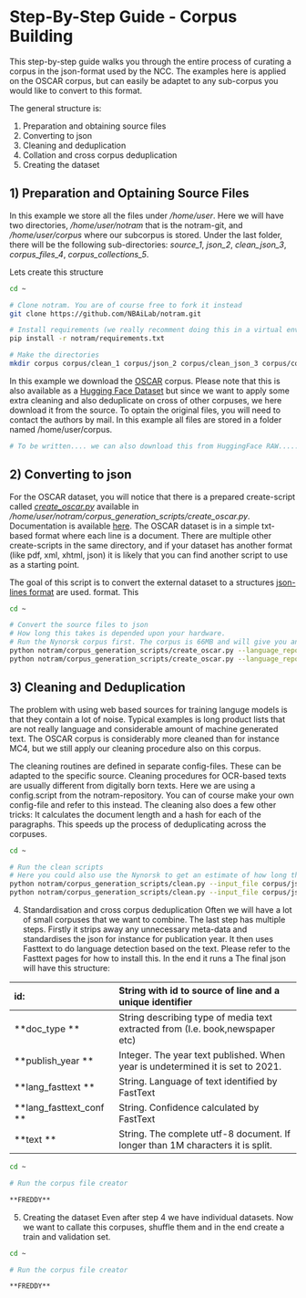 # Step-By-Step Guide - Corpus Building
This step-by-step guide walks you through the entire process of curating a corpus in the json-format used by the NCC. The examples here is applied on the OSCAR corpus, but can easily be adaptet to any sub-corpus you would like to convert to this format.

The general structure is:
1) Preparation and obtaining source files
2) Converting to json
3) Cleaning and deduplication
4) Collation and cross corpus deduplication
5) Creating the dataset


## 1) Preparation and Optaining Source Files
In this example we store all the files under */home/user*. Here we will have two directories, */home/user/notram* that is the notram-git, and */home/user/corpus* where our subcorpus is stored. Under the last folder, there will be the following sub-directories: *source\_1*, *json\_2*, *clean\_json\_3*, *corpus\_files\_4*, *corpus\_collections_5*.

Lets create this structure
```bash
cd ~

# Clone notram. You are of course free to fork it instead
git clone https://github.com/NBAiLab/notram.git

# Install requirements (we really recomment doing this in a virtual environment)
pip install -r notram/requirements.txt

# Make the directories
mkdir corpus corpus/clean_1 corpus/json_2 corpus/clean_json_3 corpus/corpus_files_4 corpus/corpus_collections_5

```

In this example we download the [OSCAR](https://oscar-corpus.com/post/oscar-v21-09/) corpus. Please note that this is also available as a [Hugging Face Dataset](https://huggingface.co/datasets/oscar-corpus/OSCAR-2109) but since we want to apply some extra cleaning and also deduplicate on cross of other corpuses, we here download it from the source. To optain the original files, you will need to contact the authors by mail. In this example all files are stored in a folder named /home/user/corpus.

```bash
# To be written.... we can also download this from HuggingFace RAW.....

```

## 2) Converting to json
For the OSCAR dataset, you will notice that there is a prepared create-script called [*create_oscar.py*](https://github.com/NBAiLab/notram/blob/master/corpus_generation_scripts/create_oscar.py) available in */home/user/notram/corpus_generation_scripts/create_oscar.py*. Documentation is available [here](https://github.com/NBAiLab/notram/blob/master/guides/create_scripts.md#create_oscarpy). The OSCAR dataset is in a simple txt-based format where each line is a document. There are multiple other create-scripts in the same directory, and if your dataset has another format (like pdf, xml, xhtml, json) it is likely that you can find another script to use as a starting point.

The goal of this script is to convert the external dataset to a structures [json-lines format](https://github.com/NBAiLab/notram/blob/master/guides/text_extraction_format.md) are used. format. This 

```bash
cd ~

# Convert the source files to json
# How long this takes is depended upon your hardware. 
# Run the Nynorsk corpus first. The corpus is 66MB and will give you an indication. The Bokmål corpus is 60 times larger (4GB). 
python notram/corpus_generation_scripts/create_oscar.py --language_reported nn --doc_type oscar_nn --input_file corpus/source_1/oscar_nn.txt --output_file corpus/json_2/oscar_nn.json
python notram/corpus_generation_scripts/create_oscar.py --language_reported nb  --doc_type oscar_nb --input_file corpus/source_1/oscar_nb.txt --output_file corpus/json_2/oscar_nb.json

```

## 3) Cleaning and Deduplication
The problem with using web based sources for training languge models is that they contain a lot of noise. Typical examples is long product lists that are not really language and considerable amount of machine generated text. The OSCAR corpus is considerably more cleaned than for instance MC4, but we still apply our cleaning procedure also on this corpus.

The cleaning routines are defined in separate config-files. These can be adapted to the specific source. Cleaning procedures for OCR-based texts are usually different from digitally born texts. Here we are using a config.script from the notram-repository. You can of course make your own config-file and refer to this instead. The cleaning also does a few other tricks: It calculates the document length and a hash for each of the paragraphs. This speeds up the process of deduplicating across the corpuses.

```bash
cd ~ 

# Run the clean scripts
# Here you could also use the Nynorsk to get an estimate of how long the Bokmål script will take
python notram/corpus_generation_scripts/clean.py --input_file corpus/json2/oscar_nn.json --ouput_folder corpus/clean_json_3 --config_file notram/corpus_generation_scripts/config/config.json
python notram/corpus_generation_scripts/clean.py --input_file corpus/json2/oscar_nb.json --ouput_folder corpus/clean_json_3 --config_file notram/corpus_generation_scripts/config/config.json
```

4) Standardisation and cross corpus deduplication
Often we will have a lot of small corpuses that we want to combine. The last step has multiple steps. Firstly it strips away any unnecessary meta-data and standardises the json for instance for publication year. It then uses Fasttext to do language detection based on the text. Please refer to the Fasttext pages for how to install this. In the end it runs a The final json will have this structure:

|**id:** | String with id to source of line and a unique identifier|
|:-----------|:------------|
|**doc_type ** | String describing type of media text extracted from (I.e. book,newspaper etc)|
|**publish_year ** | Integer. The year text published. When year is undetermined it is set to 2021.|
|**lang_fasttext ** | String. Language of text identified by FastText|
|**lang_fasttext_conf ** | String. Confidence calculated by FastText|
|**text ** | String. The complete utf-8 document. If longer than 1M characters it is split.|

```bash
cd ~ 

# Run the corpus file creator

**FREDDY**

```


5) Creating the dataset
Even after step 4 we have individual datasets. Now we want to callate this corpuses, shuffle them and in the end create a train and validation set.

```bash
cd ~ 

# Run the corpus file creator

**FREDDY**

```


